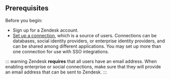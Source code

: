 ## Prerequisites

Before you begin:

* Sign up for a Zendesk account.
* [Set up a connection](https://auth0.com/docs/identityproviders), which is a source of users. Connections can be databases, social identity providers, or enterprise identity providers, and can be shared among different applications. You may set up more than one connection for use with SSO integrations.

::: warning
Zendesk **requires** that all users have an email address. When enabling enterprise or social connections, make sure that they will provide an email address that can be sent to Zendesk.
:::
